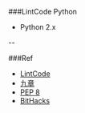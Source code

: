 ###LintCode Python 
- Python 2.x

--

###Ref
- [LintCode](http://www.lintcode.com/en/problem/#)
- [九章](http://www.jiuzhang.com/)
- [PEP 8](http://legacy.python.org/dev/peps/pep-0008/)
- [BitHacks](http://graphics.stanford.edu/~seander/bithacks.html)